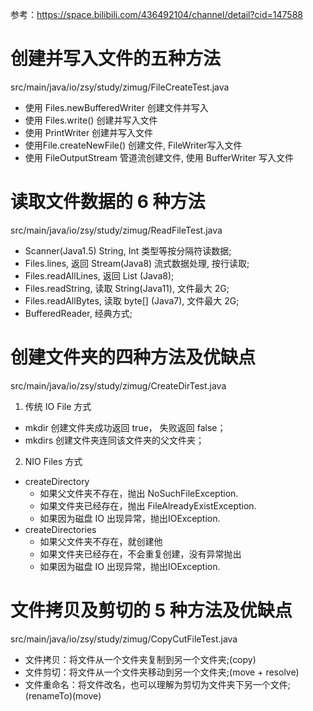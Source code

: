 参考：https://space.bilibili.com/436492104/channel/detail?cid=147588
# 创建并写入文件的五种方法
src/main/java/io/zsy/study/zimug/FileCreateTest.java

- 使用 Files.newBufferedWriter 创建文件并写入
- 使用 Files.write() 创建并写入文件
- 使用 PrintWriter 创建并写入文件
- 使用File.createNewFile() 创建文件, FileWriter写入文件
- 使用 FileOutputStream 管道流创建文件, 使用 BufferWriter 写入文件

# 读取文件数据的 6 种方法
src/main/java/io/zsy/study/zimug/ReadFileTest.java

- Scanner(Java1.5) String, Int 类型等按分隔符读数据;
- Files.lines, 返回 Stream(Java8) 流式数据处理, 按行读取;
- Files.readAllLines, 返回 List<String> (Java8);
- Files.readString, 读取 String(Java11), 文件最大 2G;
- Files.readAllBytes, 读取 byte[] (Java7), 文件最大 2G;
- BufferedReader, 经典方式;

# 创建文件夹的四种方法及优缺点
src/main/java/io/zsy/study/zimug/CreateDirTest.java

1. 传统 IO File 方式
- mkdir 创建文件夹成功返回 true， 失败返回 false；
- mkdirs 创建文件夹连同该文件夹的父文件夹；
  
2. NIO Files 方式
- createDirectory
    - 如果父文件夹不存在，抛出 NoSuchFileException.
    - 如果文件夹已经存在，抛出 FileAlreadyExistException.
    - 如果因为磁盘 IO 出现异常，抛出IOException.
- createDirectories
    - 如果父文件夹不存在，就创建他
    - 如果文件夹已经存在，不会重复创建，没有异常抛出
    - 如果因为磁盘 IO 出现异常，抛出IOException. 

# 文件拷贝及剪切的 5 种方法及优缺点
src/main/java/io/zsy/study/zimug/CopyCutFileTest.java

- 文件拷贝：将文件从一个文件夹复制到另一个文件夹;(copy)
- 文件剪切：将文件从一个文件夹移动到另一个文件夹;(move + resolve)
- 文件重命名：将文件改名，也可以理解为剪切为文件夹下另一个文件;(renameTo)(move)